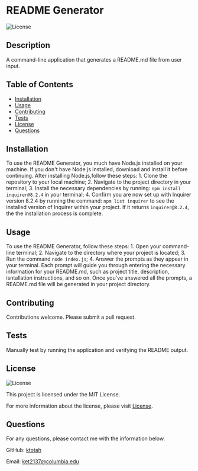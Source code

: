 # README Generator
  ![License](https://img.shields.io/badge/License-MIT-blue.svg)

  ## Description
  A command-line application that generates a README.md file from user input.

  ## Table of Contents
  - [Installation](#installation)
  - [Usage](#usage)
  - [Contributing](#contributing)
  - [Tests](#tests)
  - [License](#license)
  - [Questions](#questions)

  ## Installation 
  To use the README Generator, you much have Node.js installed on your machine. If you don't have Node.js installed, download and install it before continuing. After installing Node.js,follow these steps: 1. Clone the repository to your local machine; 2. Navigate to the project directory in your terminal; 3. Install the necessary dependencies by running: `npm install inquirer@8.2.4` in your terminal; 4. Confirm you are now set up with Inquirer version 8.2.4 by running the command: `npm list inquirer` to see the installed version of Inquirer within your project. If it returns `inquirer@8.2.4`, the the installation process is complete.

  ## Usage 
  To use the README Generator, follow these steps: 1. Open your command-line terminal; 2. Navigate to the directory where your project is located; 3. Run the command `node index.js`; 4. Answer the prompts as they appear in your terminal. Each prompt will guide you through entering the necessary information for your README.md, such as project title, description, isntallation instructions, and so on. Once you've answered all the prompts, a README.md file will be generated in your project directory.

  ## Contributing
  Contributions welcome. Please submit a pull request.

  ## Tests
  Manually test by running the application and verifying the README output.
  
  ## License
![License](https://img.shields.io/badge/License-MIT-blue.svg)

This project is licensed under the MIT License.

For more information about the license, please visit [License](https://opensource.org/licenses/MIT).
  
  ## Questions
  For any questions, please contact me with the information below.

  GitHub: [ktotah](https://github.com/ktotah)

  Email: [ket2137@columbia.edu](mailto:ket2137@columbia.edu)
